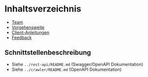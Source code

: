 # Inhaltsverzeichnis
- [Team](team.md)
- [Vorgehensweite](vorgehensweise.md)
- [Client-Anleitungen](client-anleitung.md)
- [Feedback](feedback.md)

## Schnittstellenbeschreibung
- Siehe `../rest-api/README.md` (Swagger/OpenAPI Dokumentation)
- Siehe `../crawler/README.md` (OpenAPI Dokumentation)